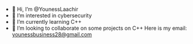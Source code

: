 - 👋 Hi, I’m @YounessLaachir
- 👀 I’m interested in cybersecurity
- 🌱 I’m currently learning C++
- 💞️ I’m looking to collaborate on some projects on C++
  Here is my email: younessbusiness28@gmail.com


